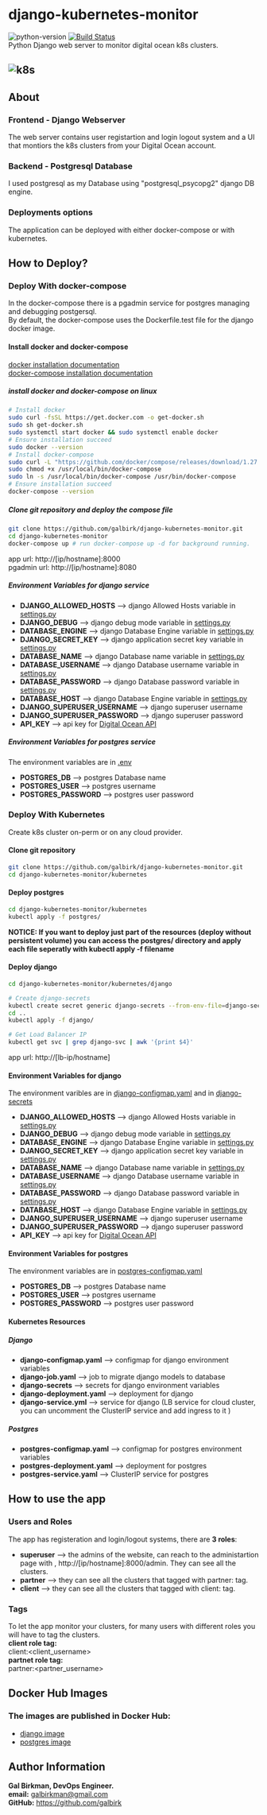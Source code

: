 # django-kubernetes-monitor
![python-version](https://img.shields.io/badge/python-v3.9-blue) [![Build Status](https://travis-ci.com/galbirk/django-kubernetes-monitor.svg?token=cAJ7spzZZ8Xpa3xfCSSh&branch=main)](https://travis-ci.com/galbirk/django-kubernetes-monitor)<br>
Python Django web server to monitor digital ocean k8s clusters.<br>
## ![k8s](app/monitor/static/monitor/k8s.ico)
## About
### Frontend - Django Webserver
The web server contains user registartion and login logout system and a UI that montiors the k8s clusters from your Digital Ocean account.
### Backend - Postgresql Database
I used postgresql as my Database using "postgresql_psycopg2" django DB engine.
### Deployments options
The application can be deployed with either docker-compose or with kubernetes.
## How to Deploy?
### Deploy With docker-compose
In the docker-compose there is a pgadmin service for postgres managing and debugging postgersql.<br>
By default, the docker-compose uses the Dockerfile.test file for the django docker image.
#### Install docker and docker-compose
[docker installation documentation](https://docs.docker.com/get-docker/)<br>
[docker-compose installation documentation](https://docs.docker.com/compose/install/)<br>
##### install docker and docker-compose on linux
```bash
# Install docker
sudo curl -fsSL https://get.docker.com -o get-docker.sh
sudo sh get-docker.sh
sudo systemctl start docker && sudo systemctl enable docker
# Ensure installation succeed
sudo docker --version
# Install docker-compose
sudo curl -L "https://github.com/docker/compose/releases/download/1.27.4/docker-compose-$(uname -s)-$(uname -m)" -o /usr/local/bin/docker-compose
sudo chmod +x /usr/local/bin/docker-compose
sudo ln -s /usr/local/bin/docker-compose /usr/bin/docker-compose
# Ensure installation succeed
docker-compose --version
```
##### Clone git repository and deploy the compose file
```bash
git clone https://github.com/galbirk/django-kubernetes-monitor.git
cd django-kubernetes-monitor
docker-compose up # run docker-compose up -d for background running.
```
app url: http://[ip/hostname]:8000<br>
pgadmin url: http://[ip/hostname]:8080<br>
##### Environment Variables for django service
* **DJANGO_ALLOWED_HOSTS** --> django Allowed Hosts variable in [settings.py](app/monitor_k8s/settings.py)
* **DJANGO_DEBUG** --> django debug mode variable in [settings.py](app/monitor_k8s/settings.py)
* **DATABASE_ENGINE** --> django Database Engine variable in [settings.py](app/monitor_k8s/settings.py)
* **DJANGO_SECRET_KEY** --> django application secret key variable in [settings.py](app/monitor_k8s/settings.py)
* **DATABASE_NAME** --> django Database name variable in [settings.py](app/monitor_k8s/settings.py)
* **DATABASE_USERNAME** --> django Database username variable in [settings.py](app/monitor_k8s/settings.py)
* **DATABASE_PASSWORD** --> django Database password variable in [settings.py](app/monitor_k8s/settings.py)
* **DATABASE_HOST** --> django Database Engine variable in [settings.py](app/monitor_k8s/settings.py)
* **DJANGO_SUPERUSER_USERNAME** --> django superuser username 
* **DJANGO_SUPERUSER_PASSWORD** --> django superuser password
* **API_KEY** --> api key for [Digital Ocean API](https://developers.digitalocean.com/documentation/v2/)
##### Environment Variables for postgres service
The environment variables are in [.env](db/.env)
* **POSTGRES_DB** --> postgres Database name
* **POSTGRES_USER** --> postgres username
* **POSTGRES_PASSWORD** --> postgres user password
### Deploy With Kubernetes
Create k8s cluster on-perm or on any cloud provider.
#### Clone git repository
```bash
git clone https://github.com/galbirk/django-kubernetes-monitor.git
cd django-kubernetes-monitor/kubernetes
```
#### Deploy postgres
```bash
cd django-kubernetes-monitor/kubernetes
kubectl apply -f postgres/
```
**NOTICE: If you want to deploy just part of the resources (deploy without persistent volume) you can access the postgres/ directory and apply each file seperatly with kubectl apply -f filename** 
#### Deploy django
```bash
cd django-kubernetes-monitor/kubernetes/django

# Create django-secrets
kubectl create secret generic django-secrets --from-env-file=django-secrets
cd ..
kubectl apply -f django/

# Get Load Balancer IP
kubectl get svc | grep django-svc | awk '{print $4}'
```
app url: http://[lb-ip/hostname]<br>
#### Environment Variables for django
The environment varibles are in [django-configmap.yaml](kubernetes/django/django-configmap.yaml) and in [django-secrets](kubernetes/django/django-secrets)
* **DJANGO_ALLOWED_HOSTS** --> django Allowed Hosts variable in [settings.py](app/monitor_k8s/settings.py)
* **DJANGO_DEBUG** --> django debug mode variable in [settings.py](app/monitor_k8s/settings.py)
* **DATABASE_ENGINE** --> django Database Engine variable in [settings.py](app/monitor_k8s/settings.py)
* **DJANGO_SECRET_KEY** --> django application secret key variable in [settings.py](app/monitor_k8s/settings.py)
* **DATABASE_NAME** --> django Database name variable in [settings.py](app/monitor_k8s/settings.py)
* **DATABASE_USERNAME** --> django Database username variable in [settings.py](app/monitor_k8s/settings.py)
* **DATABASE_PASSWORD** --> django Database password variable in [settings.py](app/monitor_k8s/settings.py)
* **DATABASE_HOST** --> django Database Engine variable in [settings.py](app/monitor_k8s/settings.py)
* **DJANGO_SUPERUSER_USERNAME** --> django superuser username 
* **DJANGO_SUPERUSER_PASSWORD** --> django superuser password
* **API_KEY** --> api key for [Digital Ocean API](https://developers.digitalocean.com/documentation/v2/)
#### Environment Variables for postgres
The environment variables are in [postgres-configmap.yaml](kubernetes/postgres/postgres-configmap.yaml)
* **POSTGRES_DB** --> postgres Database name
* **POSTGRES_USER** --> postgres username
* **POSTGRES_PASSWORD** --> postgres user password
#### Kubernetes Resources
##### Django
* **django-configmap.yaml** --> configmap for django environment variables
* **django-job.yaml** --> job to migrate django models to database
* **django-secrets** --> secrets for django environment variables
* **django-deployment.yaml** --> deployment for django
* **django-service.yml** --> service for django (LB service for cloud cluster, you can uncomment the ClusterIP service and add ingress to it )
##### Postgres 
* **postgres-configmap.yaml** --> configmap for postgres environment variables
* **postgres-deployment.yaml** --> deployment for postgres
* **postgres-service.yaml** --> ClusterIP service for postgres
## How to use the app
### Users and Roles
The app has registeration and login/logout systems, there are **3 roles**:
* **superuser** --> the admins of the website, can reach to the administartion page with , http://[ip/hostname]:8000/admin. They can see all the clusters.
* **partner** --> they can see all the clusters that tagged with partner:<username> tag.
* **client** --> they can see all the clusters that tagged with client:<username> tag.
  
### Tags
To let the app monitor your clusters, for many users with different roles you will have to tag the clusters.<br>
**client role tag:**<br>
client:<client_username><br>
**partnet role tag:**<br>
partner:<partner_username>
## Docker Hub Images
### The images are published in Docker Hub:
* [django image](https://hub.docker.com/repository/docker/galbirk/django-k8s-monitor)
* [postgres image](https://hub.docker.com/repository/docker/galbirk/django-k8s-monitor-postgres)

## Author Information

<b>Gal Birkman, DevOps Engineer.</b><br>
<b>email:</b> galbirkman@gmail.com<br>
<b>GitHub:</b> https://github.com/galbirk
